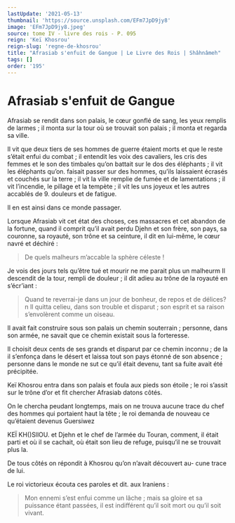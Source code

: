```yaml
---
lastUpdate: '2021-05-13'
thumbnail: 'https://source.unsplash.com/EFm7JpD9jy8'
image: 'EFm7JpD9jy8.jpeg'
source: tome IV - livre des rois - P. 095
reign: 'Keï Khosrou'
reign-slug: 'regne-de-khosrou'
title: "Afrasiab s'enfuit de Gangue | Le Livre des Rois | Shâhnâmeh"
tags: []
order: '195'
---
```


# Afrasiab s'enfuit de Gangue

Afrasiab se rendit dans son palais, le cœur gonflé de sang, les yeux remplis de larmes ; il monta sur la tour où se trouvait son palais ; il monta et regarda sa ville.

Il vit que deux tiers de ses hommes de guerre étaient morts et que le reste s’était enfui du combat ; il entendit les voix des cavaliers, les cris des femmes et le son des timbales qu’on battait sur le dos des éléphants ; il vit les éléphants qu’on. faisait passer sur des hommes, qu’ils laissaient écrasés et couchés sur la terre ; il vit la ville remplie de fumée et de lamentations ; il vit l’incendie, le pillage et la tempète ; il vit les uns joyeux et les autres accablés de 9. douleurs et de fatigue.

Il en est ainsi dans ce monde passager.

Lorsque Afrasiab vit cet état des choses, ces massacres et cet abandon de la fortune, quand il comprit qu’il avait perdu Djehn et son frère, son pays, sa couronne, sa royauté, son trône et sa ceinture, il dit en lui-même, le cœur navré et déchiré :

> De quels malheurs m’accable la sphère céleste !

Je vois des jours tels qu’être tué et mourir ne me parait plus un malheurm Il descendit de la tour, rempli de douleur ; il dit adieu au trône de la royauté en s’écr’iant :

> Quand te reverrai-je dans un jour de bonheur, de repos et de délices?n Il quitta celieu, dans son trouble et disparut ; son esprit et sa raison s’envolèrent comme un oiseau.

Il avait fait construire sous son palais un chemin souterrain ; personne, dans son armée, ne savait que ce chemin existait sous la forteresse.

Il choisit deux cents de ses grands et disparut par ce chemin inconnu ; de la il s’enfonça dans le désert et laissa tout son pays étonné de son absence ; personne dans le monde ne sut ce qu’il était devenu, tant sa fuite avait été précipitée.

Keï Khosrou entra dans son palais et foula aux pieds son étoile ; le roi s’assit sur le trône d’or et fit chercher Afrasiab datons côtés.

On le chercha peudant longtemps, mais on ne trouva aucune trace du chef des hommes qui portaient haut la tête ; le roi demanda de nouveau ce qu’étaient devenus Guersiwez

KEÏ KH()SllOU. et Djehn et le chef de l’armée du Touran, comment, il était parti et où il se cachait, où était son lieu de refuge, puisqu’il ne se trouvait plus la.

De tous côtés on répondit à Khosrou qu’on n’avait découvert au-
cune trace de lui.

Le roi victorieux écouta ces paroles et dit. aux Iraniens :

> Mon ennemi s’est enfui comme un lâche ; mais sa gloire et sa puissance étant passées, il est indifférent qu’il soit mort ou qu’il soit vivant.
